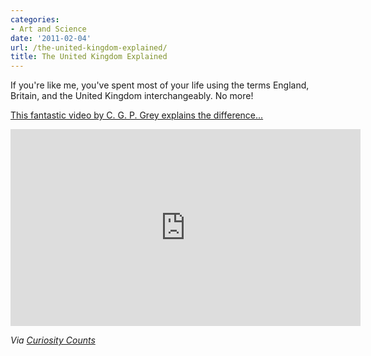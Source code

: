 ```yaml
---
categories:
- Art and Science
date: '2011-02-04'
url: /the-united-kingdom-explained/
title: The United Kingdom Explained
---
```


If you're like me, you've spent most of your life using the terms England, Britain, and the United Kingdom interchangeably. No more!

<a href="https://www.youtube.com/watch?v=rNu8XDBSn10">This fantastic video by C. G. P. Grey explains the difference...</a>

<div class="fluid-vids"><iframe class="alignc" width="560" height="315" src="https://www.youtube.com/embed/rNu8XDBSn10?rel=0" frameborder="0" allowfullscreen></iframe></div>

<em>Via <a href="http://curiositycounts.com/post/3051085955/the-difference-between-the-united-kingdom-great">Curiosity Counts</a></em>